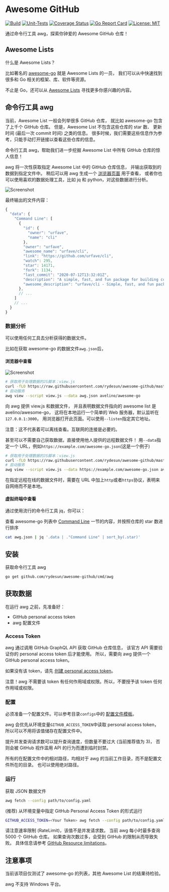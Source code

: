 # Awesome GitHub

[![Build](https://github.com/rydesun/awesome-github/workflows/Build/badge.svg)](https://github.com/rydesun/awesome-github/actions?query=workflow%3ABuild)
[![Unit-Tests](https://github.com/rydesun/awesome-github/workflows/Unit-Tests/badge.svg)](https://github.com/rydesun/awesome-github/actions?query=workflow%3AUnit-Tests)
[![Coverage Status](https://coveralls.io/repos/github/rydesun/awesome-github/badge.svg?branch=master)](https://coveralls.io/github/rydesun/awesome-github?branch=master)
[![Go Report Card](https://goreportcard.com/badge/github.com/rydesun/awesome-github)](https://goreportcard.com/report/github.com/rydesun/awesome-github)
[![License: MIT](https://img.shields.io/badge/License-MIT-blue.svg)](https://github.com/rydesun/awesome-github/blob/master/LICENSE)

通过命令行工具 awg，探索你钟爱的 Awesome GitHub 仓库！

## Awesome Lists

什么是 Awesome Lists？

比如著名的 [awesome-go](https://github.com/avelino/awesome-go) 就是 Awesome Lists 的一员，
我们可以从中快速找到很多和 Go 相关的框架、库、软件等资源。

不止是 Go，还可以从 [Awesome Lists](https://github.com/topics/awesome)
寻找更多你感兴趣的内容。

## 命令行工具 awg

当前，Awesome List 一般会列举很多 GitHub 仓库，
就比如 awesome-go 包含了上千个 GitHub 仓库。
但是，Awesome List 不包含这些仓库的 star 数、
更新时间 (最后一次 commit 时间) 之类的信息。
很多时候，我们需要这些信息作为参考，只能手动打开链接以查看这些仓库的信息。

命令行工具 awg，帮助我们进一步挖掘 Awesome List 中所有 GitHub 仓库的惊人信息！

awg 将一次性获取指定 Awesome List 中的 GitHub 仓库信息，
并输出获取到的数据到指定文件中。
稍后可以用 awg 生成一个 [浏览器页面](#浏览器中查看) 用于查看，
或者你也可以使用喜欢的数据处理工具，比如 jq 和 python，对这些数据进行分析。

![Screenshot](https://user-images.githubusercontent.com/19602440/88459895-f3897480-ce87-11ea-8fe7-13773037c56d.gif)

最终输出的文件内容：

```javascript
{
  "data": {
    "Command Line": [
      {
        "id": {
          "owner": "urfave",
          "name": "cli"
        },
        "owner": "urfave",
        "awesome_name": "urfave/cli",
        "link": "https://github.com/urfave/cli",
        "watch": 295,
        "star": 14171,
        "fork": 1134,
        "last_commit": "2020-07-12T13:32:01Z",
        "description": "A simple, fast, and fun package for building command line apps in Go",
        "awesome_description": "urfave/cli - Simple, fast, and fun package for building command line apps in Go (formerly codegangsta/cli)."
      },
      // ...
    ]
    // ...
  }
}
```

### 数据分析

可以使用任何工具去分析获得的数据文件。

比如在获取 awesome-go 的数据文件`awg.json`后，

#### 浏览器中查看

![Screenshot](https://user-images.githubusercontent.com/19602440/89279771-49ec7500-d637-11ea-9c63-02bcf3246f67.png)

```bash
# 获取用于处理数据的JS脚本：view.js
curl -fLO https://raw.githubusercontent.com/rydesun/awesome-github/master/web/static/js/view.js
# 启动服务
awg view --script view.js --data awg.json avelino/awesome-go
```

向 awg 提供 view.js 和数据文件，
并且表明数据文件指向的 awesome list 是 avelino/awesome-go，
这将在本地运行一个简单的 Web 服务器，默认监听在`127.0.0.1:3000`，
用浏览器打开此页面。可以使用`--listen`指定其它地址。

注意：这不代表着可以离线查看。互联网的连接是必要的。

甚至可以不需要自己获取数据，直接使用他人提供的远程数据文件！
用`--data`指定一个 URL，例如`https://example.com/awesome-go.json`(这是一个例子)

```bash
# 获取用于处理数据的JS脚本：view.js
curl -fLO https://raw.githubusercontent.com/rydesun/awesome-github/master/web/static/js/view.js
# 启动服务
awg view --script view.js --data https://example.com/awesome-go.json avelino/awesome-go
```

在指定远程在线的数据文件时，需要在 URL 中加上`http`或者`https`协议，表明来自网络而不是本地。

#### 虚拟终端中查看

通过使用流行的命令行工具 jq，你可以：

查看 awesome-go 列表中 [Command Line](https://github.com/avelino/awesome-go#command-line)
一节的内容，并按照仓库的 star 数进行排序

```bash
cat awg.json | jq '.data | ."Command Line" | sort_by(.star)'
```

## 安装

获取命令行工具 awg

```bash
go get github.com/rydesun/awesome-github/cmd/awg
```

## 获取数据

在运行 awg 之前，先准备好：

- GitHub personal access token
- awg 配置文件

### Access Token

awg 通过调用 GitHub GraphQL API 获取 GitHub 仓库信息，
该官方 API 需要验证你的 personal access token 后才能使用。
所以，需要向 awg 提供一个 GitHub personal access token。

如果没有该 token，请先
[创建 personal access token](https://docs.github.com/en/github/authenticating-to-github/creating-a-personal-access-token)。

注意！awg 不需要该 token 有任何作用域或权限。所以，不要授予该 token 任何作用域或权限。

### 配置

必须准备一个配置文件。可以参考目录`configs`中的
[配置文件模板](https://github.com/rydesun/awesome-github/blob/master/configs/config.yaml)。

awg 会优先从环境变量`GITHUB_ACCESS_TOKEN`中读取 personal access token，
所以可以不用将该值储存在配置文件中。

提升并发查询请求数可以提升查询速度，但数量不要过大 (当前推荐值为 3)，
否则会被 GitHub 视作滥用 API 的行为而遭到临时封禁。

所有的在配置文件中的相对路径，均相对于 awg 的当前工作目录，而不是配置文件所在的目录。
也可以使用绝对路径。

### 运行

获取 JSON 数据文件

```bash
awg fetch --config path/to/config.yaml
```

(推荐) 从环境变量中指定 GitHub Personal Access Token 的形式运行

```bash
GITHUB_ACCESS_TOKEN=<Your Token> awg fetch --config path/to/config.yaml
```

请注意速率限制 (RateLimit)，该值不是并发请求数。
当前 awg 每小时最多查询 5000 个 GitHub 仓库。
如果查询次数过多，会受到 GitHub 的限制从而导致失败。
具体信息请参考 [GitHub Resource limitations](https://docs.github.com/en/graphql/overview/resource-limitations#rate-limit)。

## 注意事项

当前该项目仅测试了 awesome-go 的列表，其他 Awesome List 的结果待检验。

awg 不支持 Windows 平台。
